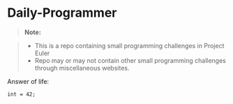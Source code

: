 # Daily-Programmer

> **Note:**

> - This is a repo containing small programming challenges in Project Euler
> - Repo may or may not contain other small programming challenges through miscellaneous websites. 

Answer of life:
```
int = 42;
```
